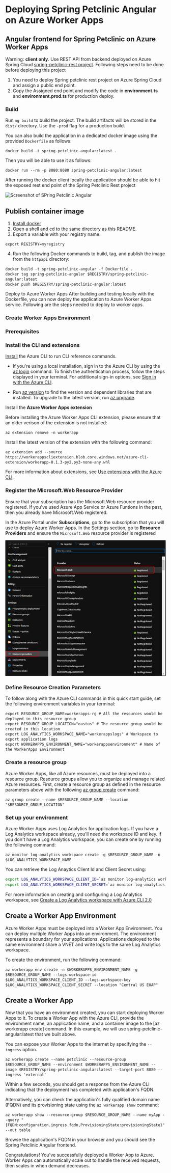 # Deploying Spring Petclinic Angular on Azure Worker Apps

## Angular frontend for Spring Petclinic on Azure Worker Apps


Warning: **client only**. 
  Use REST API from backend deployed on Azure Spring Cloud [spring-petclinic-rest project](https://github.com/spring-petclinic/spring-petclinic-rest). Following steps need to be done before deploying this project 
1) You need to deploy Spring petclinic rest project on Azure Spring Cloud and assign a public end point. 
2) Copy the Assigned end point and modify the code in **environment.ts** and **environment.prod.ts** for production deploy.

### Build

Run `ng build` to build the project. The build artifacts will be stored in the `dist/` directory. Use the `-prod` flag for a production build.

You can also build the application in a dedicated docker image using the provided `Dockerfile` as follows:

```
docker build -t spring-petclinic-angular:latest .
```

Then you will be able to use it as follows:

```
docker run --rm -p 8080:8080 spring-petclinic-angular:latest
```
After running the docker client locally the application should be able to hit the exposed rest end point of the Spring Petclinic Rest project
 
![Screenshot of SPring Petclinic Angular](https://cloud.githubusercontent.com/assets/838318/23263243/f4509c4a-f9dd-11e6-951b-69d0ef72d8bd.png)

## Publish container image

 1. [Install docker](https://docs.docker.com/engine/install/)
 2. Open a shell and cd to the same directory as this README.
 3. Export a variable with your registry name:

```cli
export REGISTRY=myregistry
```

 4. Run the following Docker commands to build, tag, and publish the image from the `httpapi` directory:

```cli
docker build -t spring-petclinic-angular -f Dockerfile .
docker tag spring-petclinic-angular $REGISTRY/spring-petclinic-angular:latest
docker push $REGISTRY/spring-petclinic-angular:latest
```

Deploy to Azure Worker Apps
After building and testing locally with the Dockerfile, you can now deploy the application to Azure Worker Apps service. Following are the steps needed to deploy to worker apps.
 
### Create Worker Apps Environment
### Prerequisites

### Install the CLI and extensions
 [Install](https://docs.microsoft.com/cli/azure/install-azure-cli) the Azure CLI to run CLI reference commands. 

- If you're using a local installation, sign in to the Azure CLI by using the [az login](https://docs.microsoft.com/cli/azure/reference-index?view=azure-cli-latest#az_login) command. To finish the authentication process, follow the steps displayed in your terminal. For additional sign-in options, see [Sign in with the Azure CLI](https://docs.microsoft.com/cli/azure/authenticate-azure-cli).

 - Run [az version](https://docs.microsoft.com/cli/azure/reference-index?#az_version) to find the version and dependent libraries that are installed. To upgrade to the latest version, run [az upgrade](https://docs.microsoft.com/cli/azure/reference-index?#az_upgrade).

Install the **Azure Worker Apps extension**

Before installing the Azure Worker Apps CLI extension, please ensure that an older verison of the extension is not installed:

```azurecli-interactive
az extension remove -n workerapp
```

Install the latest version of the extension with the following command:

```azurecli-interactive
az extension add --source https://workerappscliextension.blob.core.windows.net/azure-cli-extension/workerapp-0.1.3-py2.py3-none-any.whl
```

For more information about extensions, see [Use extensions with the Azure CLI](https://docs.microsoft.com/cli/azure/azure-cli-extensions-overview).

### Register the Microsoft.Web Resource Provider

Ensure that your subscription has the Microsoft.Web resource provider registered. If you've used Azure App Service or Azure Funtions in the past, then you already have Microsoft.Web registered. 

In the Azure Portal under **Subscriptions**, go to the subscription that you will use to deploy Azure Worker Apps. In the Settings section, go to **Resource Providers** and ensure the `Microsoft.Web` resource provider is registered

![Register Microsoft.Web resource provider](./microsoft-web-rp.png)

### Define Resource Creation Parameters

To follow along with the Azure CLI commands in this quick start guide, set the following  environment variables in your terminal:

```
export RESOURCE_GROUP_NAME=workerapps-rg # All the resources would be deployed in this resource group
export RESOURCE_GROUP_LOCATION="eastus" # The resource group would be created in this location
export LOG_ANALYTICS_WORKSPACE_NAME="workerappslogs" # Workspace to export application logs
export WORKERAPPS_ENVIRONMENT_NAME="workerappsenvironment" # Name of the WorkerApps Environment
```

### Create a resource group

Azure Worker Apps, like all Azure resources, must be deployed into a resource group. Resource groups allow you to organize and manage related Azure resources.
First, create a resource group as defined in the resource parameters above with the following [az group create](https://docs.microsoft.com/cli/azure/group?view=azure-cli-latest#az_group_create) command:
```azurecli-interactive
az group create --name $RESOURCE_GROUP_NAME --location "$RESOURCE_GROUP_LOCATION"
```

### Set up your environment

Azure Worker Apps uses Log Analytics for application logs. If you have a Log Analytics workspace already, you'll need the workspace ID and key. If you don't have a Log Analytics workspace, you can create one by running the following command: 

```azurecli-interactive
az monitor log-analytics workspace create -g $RESOURCE_GROUP_NAME -n $LOG_ANALYTICS_WORKSPACE_NAME
```

You can retrieve the Log Anaytics Client Id and Client Secret using:
```bash
export LOG_ANALYTICS_WORKSPACE_CLIENT_ID=`az monitor log-analytics workspace show --query customerId -g $RESOURCE_GROUP_NAME -n $LOG_ANALYTICS_WORKSPACE_NAME | tr -d '"'`
export LOG_ANALYTICS_WORKSPACE_CLIENT_SECRET=`az monitor log-analytics workspace get-shared-keys --query primarySharedKey -g $RESOURCE_GROUP_NAME -n $LOG_ANALYTICS_WORKSPACE_NAME | tr -d '"'`
```

For more information on creating and configuring a Log Analytics workspace, see [Create a Log Analytics workspace with Azure CLI 2.0](https://docs.microsoft.com/en-us/azure/azure-monitor/logs/quick-create-workspace-cli)


## Create a Worker App Environment

Azure Worker Apps must be deployed into a Worker App Environment. You can deploy multiple Worker Apps into an environment. The environment represents a boundary for your applications. Applications deployed to the same environment share a VNET and write logs to the same Log Analytics workspace.

To create the environment, run the following command: 

```azurecli-interactive
az workerapp env create -n $WORKERAPPS_ENVIRONMENT_NAME -g $RESOURCE_GROUP_NAME --logs-workspace-id $LOG_ANALYTICS_WORKSPACE_CLIENT_ID --logs-workspace-key $LOG_ANALYTICS_WORKSPACE_CLIENT_SECRET --location "Central US EUAP"
```

## Create a Worker App

Now that you have an environment created, you can start deploying Worker Apps to it. To create a Worker App with the Azure CLI, provide the environment name, an application name, and a container image to the [az workerapp create] command. In this example, we will use spring-petclinic-angular:latest that we built above. 

You can expose your Worker Apps to the internet by specifying the `--ingress` option.

```azurecli-interactive
az workerapp create --name petclinic --resource-group $RESOURCE_GROUP_NAME --environment $WORKERAPPS_ENVIRONMENT_NAME --image $REGISTRY/spring-petclinic-angular:latest --target-port 8080 --ingress 'external'
```

Within a few seconds, you should get a response from the Azure CLI indicating that the deployment has completed with application's FQDN.

Alternatively, you can check the application's fully qualified domain name (FQDN) and its provisioning state using the `az workerapp show` command:

```azurecli-interactive
az workerapp show --resource-group $RESOURCE_GROUP_NAME --name myApp --query "{FQDN:configuration.ingress.fqdn,ProvisioningState:provisioningState}" --out table
```

Browse the application's FQDN in your browser and you should see the Spring Petclinic Angular frontend. 

Congratulations! You've successfully deployed a Worker App to Azure. Worker Apps can automatically scale out to handle the received requests, then scales in when demand decreases.
